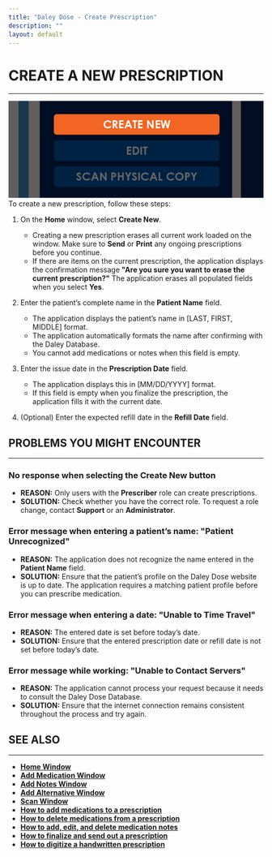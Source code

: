 ```yaml
---
title: "Daley Dose - Create Prescription"
description: ""
layout: default
---
```


# **CREATE A NEW PRESCRIPTION**
---
![Daley Dose user interface create new](/assets/images/daley-dose-home-window-parts-create-new.png)
To create a new prescription, follow these steps:

1. On the **Home** window, select **Create New**.  
   - Creating a new prescription erases all current work loaded on the window. Make sure to **Send** or **Print** any ongoing prescriptions before you continue.  
   - If there are items on the current prescription, the application displays the confirmation message **"Are you sure you want to erase the current prescription?"** The application erases all populated fields when you select **Yes**.

2. Enter the patient’s complete name in the **Patient Name** field.  
   - The application displays the patient’s name in [LAST, FIRST, MIDDLE] format.  
   - The application automatically formats the name after confirming with the Daley Database.  
   - You cannot add medications or notes when this field is empty.

3. Enter the issue date in the **Prescription Date** field.  
   - The application displays this in [MM/DD/YYYY] format.  
   - If this field is empty when you finalize the prescription, the application fills it with the current date.

4. (Optional) Enter the expected refill date in the **Refill Date** field.

## **PROBLEMS YOU MIGHT ENCOUNTER**
---

### No response when selecting the **Create New** button  
- **REASON:** Only users with the **Prescriber** role can create prescriptions.  
- **SOLUTION:** Check whether you have the correct role. To request a role change, contact **Support** or an **Administrator**.

### Error message when entering a patient’s name: **"Patient Unrecognized"**  
- **REASON:** The application does not recognize the name entered in the **Patient Name** field.  
- **SOLUTION:** Ensure that the patient’s profile on the Daley Dose website is up to date. The application requires a matching patient profile before you can prescribe medication.

### Error message when entering a date: **"Unable to Time Travel"**  
- **REASON:** The entered date is set before today’s date.  
- **SOLUTION:** Ensure that the entered prescription date or refill date is not set before today’s date.

### Error message while working: **"Unable to Contact Servers"**  
- **REASON:** The application cannot process your request because it needs to consult the Daley Dose Database.  
- **SOLUTION:** Ensure that the internet connection remains consistent throughout the process and try again.

## **SEE ALSO**
---
- [**Home Window**](/daleydose/window-home)  
- [**Add Medication Window**](/daleydose/window-add-medication)  
- [**Add Notes Window**](/daleydose/window-add-notes)  
- [**Add Alternative Window**](/daleydose/window-add-alternative)  
- [**Scan Window**](/daleydose/window-scan)  
- [**How to add medications to a prescription**](/daleydose/prescription-add-meds)  
- [**How to delete medications from a prescription**](/daleydose/prescription-delete-meds) 
- [**How to add, edit, and delete medication notes**](/daleydose/prescription-manage)  
- [**How to finalize and send out a prescription**](/daleydose/prescription-finalize)
- [**How to digitize a handwritten prescription**](/daleydose/prescription-digitize)
